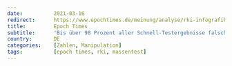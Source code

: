 ```yaml
---
date:          2021-03-16
redirect:      https://www.epochtimes.de/meinung/analyse/rki-infografik-nur-einer-von-50-positiv-getesteten-tatsaechlich-infiziert-a3470688.html
title:         Epoch Times
subtitle:      'Bis über 98 Prozent aller Schnell-Testergebnisse falsch-positiv'
country:       DE
categories:    [Zahlen, Manipulation]
tags:          [epoch times, rki, massentest]
---
```

